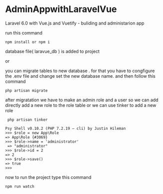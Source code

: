 # AdminAppwithLaravelVue
Laravel 6.0 with Vue.js and Vuetify - buliding and administarion app

run this command

    npm install or npm i

database file( laravue_db ) is added to project

or

you can migrate tables to new database . for that you have to congfigure the .env file and change set the new database name.
and then follow this command

    php artisan migrate

after migratation we have to make an admin role  and a user
so we can add directly add a new role to the role table or we can use tinker to add a new role

     php artisan tinker

    Psy Shell v0.10.2 (PHP 7.2.19 — cli) by Justin Hileman
    >>> $role = new App\Role
    => App\Role {#3069}
    >>> $role->name = 'administrator'
     => "administrator"
    >>> $role->id = 2
    => 2
    >>> $role->save()
    => true
    >>>
    
now to run the project type this command

    npm run watch


